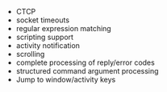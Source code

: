 * CTCP
* socket timeouts
* regular expression matching
* scripting support
* activity notification
* scrolling
* complete processing of reply/error codes
* structured command argument processing
* Jump to window/activity keys

